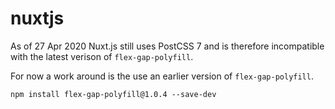 # nuxtjs

As of 27 Apr 2020 Nuxt.js still uses PostCSS 7 and is therefore incompatible with the latest verison of `flex-gap-polyfill`.

For now a work around is the use an earlier version of `flex-gap-polyfill`.

```
npm install flex-gap-polyfill@1.0.4 --save-dev
```
